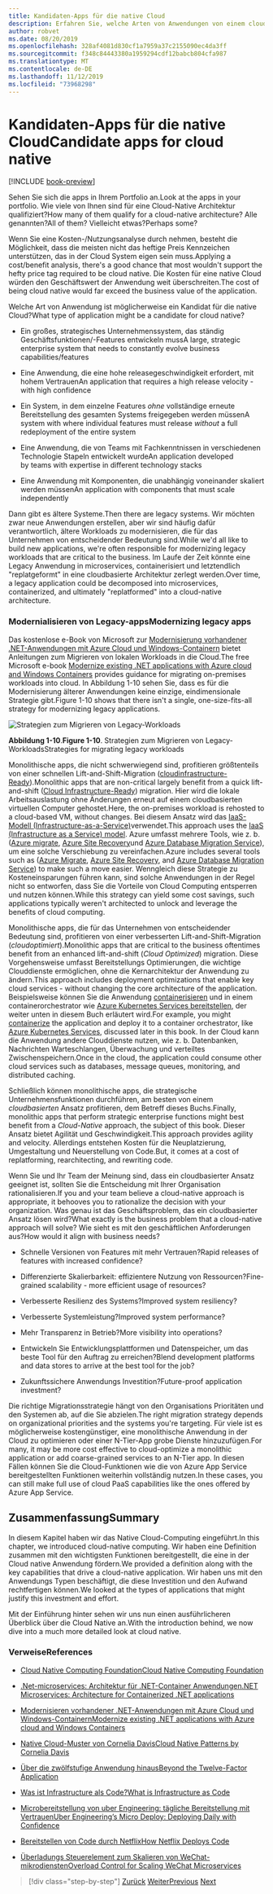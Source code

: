 ```yaml
---
title: Kandidaten-Apps für die native Cloud
description: Erfahren Sie, welche Arten von Anwendungen von einem cloudbasierten Ansatz profitieren.
author: robvet
ms.date: 08/20/2019
ms.openlocfilehash: 328af4081d830cf1a7959a37c2155090ec4da3ff
ms.sourcegitcommit: f348c84443380a1959294cdf12babcb804cfa987
ms.translationtype: MT
ms.contentlocale: de-DE
ms.lasthandoff: 11/12/2019
ms.locfileid: "73968298"
---
```

# <a name="candidate-apps-for-cloud-native"></a><span data-ttu-id="acbdb-103">Kandidaten-Apps für die native Cloud</span><span class="sxs-lookup"><span data-stu-id="acbdb-103">Candidate apps for cloud native</span></span>

[!INCLUDE [book-preview](../../../includes/book-preview.md)]

<span data-ttu-id="acbdb-104">Sehen Sie sich die apps in Ihrem Portfolio an.</span><span class="sxs-lookup"><span data-stu-id="acbdb-104">Look at the apps in your portfolio.</span></span> <span data-ttu-id="acbdb-105">Wie viele von Ihnen sind für eine Cloud-Native Architektur qualifiziert?</span><span class="sxs-lookup"><span data-stu-id="acbdb-105">How many of them qualify for a cloud-native architecture?</span></span> <span data-ttu-id="acbdb-106">Alle genannten?</span><span class="sxs-lookup"><span data-stu-id="acbdb-106">All of them?</span></span> <span data-ttu-id="acbdb-107">Vielleicht etwas?</span><span class="sxs-lookup"><span data-stu-id="acbdb-107">Perhaps some?</span></span>

<span data-ttu-id="acbdb-108">Wenn Sie eine Kosten-/Nutzungsanalyse durch nehmen, besteht die Möglichkeit, dass die meisten nicht das heftige Preis Kennzeichen unterstützen, das in der Cloud System eigen sein muss.</span><span class="sxs-lookup"><span data-stu-id="acbdb-108">Applying a cost/benefit analysis, there's a good chance that most wouldn't support the hefty price tag required to be cloud native.</span></span> <span data-ttu-id="acbdb-109">Die Kosten für eine native Cloud würden den Geschäftswert der Anwendung weit überschreiten.</span><span class="sxs-lookup"><span data-stu-id="acbdb-109">The cost of being cloud native would far exceed the business value of the application.</span></span>

<span data-ttu-id="acbdb-110">Welche Art von Anwendung ist möglicherweise ein Kandidat für die native Cloud?</span><span class="sxs-lookup"><span data-stu-id="acbdb-110">What type of application might be a candidate for cloud native?</span></span>

- <span data-ttu-id="acbdb-111">Ein großes, strategisches Unternehmenssystem, das ständig Geschäftsfunktionen/-Features entwickeln muss</span><span class="sxs-lookup"><span data-stu-id="acbdb-111">A large, strategic enterprise system that needs to constantly evolve business capabilities/features</span></span>

- <span data-ttu-id="acbdb-112">Eine Anwendung, die eine hohe releasegeschwindigkeit erfordert, mit hohem Vertrauen</span><span class="sxs-lookup"><span data-stu-id="acbdb-112">An application that requires a high release velocity - with high confidence</span></span>

- <span data-ttu-id="acbdb-113">Ein System, in dem einzelne Features *ohne* vollständige erneute Bereitstellung des gesamten Systems freigegeben werden müssen</span><span class="sxs-lookup"><span data-stu-id="acbdb-113">A system with where individual features must release *without* a full redeployment of the entire system</span></span>

- <span data-ttu-id="acbdb-114">Eine Anwendung, die von Teams mit Fachkenntnissen in verschiedenen Technologie Stapeln entwickelt wurde</span><span class="sxs-lookup"><span data-stu-id="acbdb-114">An application developed by teams with expertise in different technology stacks</span></span>

- <span data-ttu-id="acbdb-115">Eine Anwendung mit Komponenten, die unabhängig voneinander skaliert werden müssen</span><span class="sxs-lookup"><span data-stu-id="acbdb-115">An application with components that must scale independently</span></span>

<span data-ttu-id="acbdb-116">Dann gibt es ältere Systeme.</span><span class="sxs-lookup"><span data-stu-id="acbdb-116">Then there are legacy systems.</span></span> <span data-ttu-id="acbdb-117">Wir möchten zwar neue Anwendungen erstellen, aber wir sind häufig dafür verantwortlich, ältere Workloads zu modernisieren, die für das Unternehmen von entscheidender Bedeutung sind.</span><span class="sxs-lookup"><span data-stu-id="acbdb-117">While we'd all like to build new applications, we're often responsible for modernizing legacy workloads that are critical to the business.</span></span> <span data-ttu-id="acbdb-118">Im Laufe der Zeit könnte eine Legacy Anwendung in microservices, containerisiert und letztendlich "replatgeformt" in eine cloudbasierte Architektur zerlegt werden.</span><span class="sxs-lookup"><span data-stu-id="acbdb-118">Over time, a legacy application could be decomposed into microservices, containerized, and ultimately "replatformed" into a cloud-native architecture.</span></span>

### <a name="modernizing-legacy-apps"></a><span data-ttu-id="acbdb-119">Modernialisieren von Legacy-apps</span><span class="sxs-lookup"><span data-stu-id="acbdb-119">Modernizing legacy apps</span></span>

<span data-ttu-id="acbdb-120">Das kostenlose e-Book von Microsoft zur [Modernisierung vorhandener .NET-Anwendungen mit Azure Cloud und Windows-Containern](https://dotnet.microsoft.com/download/thank-you/modernizing-existing-net-apps-ebook) bietet Anleitungen zum Migrieren von lokalen Workloads in die Cloud.</span><span class="sxs-lookup"><span data-stu-id="acbdb-120">The free Microsoft e-book [Modernize existing .NET applications with Azure cloud and Windows Containers](https://dotnet.microsoft.com/download/thank-you/modernizing-existing-net-apps-ebook) provides guidance for migrating on-premises workloads into cloud.</span></span> <span data-ttu-id="acbdb-121">In Abbildung 1-10 sehen Sie, dass es für die Modernisierung älterer Anwendungen keine einzige, eindimensionale Strategie gibt.</span><span class="sxs-lookup"><span data-stu-id="acbdb-121">Figure 1-10 shows that there isn't a single, one-size-fits-all strategy for modernizing legacy applications.</span></span>

![Strategien zum Migrieren von Legacy-Workloads](./media/strategies-for-migrating-legacy-workloads.png)

<span data-ttu-id="acbdb-123">**Abbildung 1-10**.</span><span class="sxs-lookup"><span data-stu-id="acbdb-123">**Figure 1-10**.</span></span> <span data-ttu-id="acbdb-124">Strategien zum Migrieren von Legacy-Workloads</span><span class="sxs-lookup"><span data-stu-id="acbdb-124">Strategies for migrating legacy workloads</span></span>

<span data-ttu-id="acbdb-125">Monolithische apps, die nicht schwerwiegend sind, profitieren größtenteils von einer schnellen Lift-and-Shift-Migration ([cloudinfrastructure-Ready](https://docs.microsoft.com/dotnet/standard/modernize-with-azure-and-containers/lift-and-shift-existing-apps-azure-iaas)).</span><span class="sxs-lookup"><span data-stu-id="acbdb-125">Monolithic apps that are non-critical largely benefit from a quick lift-and-shift ([Cloud Infrastructure-Ready](https://docs.microsoft.com/dotnet/standard/modernize-with-azure-and-containers/lift-and-shift-existing-apps-azure-iaas)) migration.</span></span> <span data-ttu-id="acbdb-126">Hier wird die lokale Arbeitsauslastung ohne Änderungen erneut auf einem cloudbasierten virtuellen Computer gehostet.</span><span class="sxs-lookup"><span data-stu-id="acbdb-126">Here, the on-premises workload is rehosted to a cloud-based VM, without changes.</span></span> <span data-ttu-id="acbdb-127">Bei diesem Ansatz wird das [IaaS-Modell (Infrastructure-as-a-Service)](https://azure.microsoft.com/overview/what-is-iaas/)verwendet.</span><span class="sxs-lookup"><span data-stu-id="acbdb-127">This approach uses the [IaaS (Infrastructure as a Service) model](https://azure.microsoft.com/overview/what-is-iaas/).</span></span> <span data-ttu-id="acbdb-128">Azure umfasst mehrere Tools, wie z. b. ([Azure migrate](https://aka.ms/azuremigrate), [Azure Site Recovery](https://azure.microsoft.com/services/site-recovery/)und [Azure Database Migration Service](https://azure.microsoft.com/campaigns/database-migration/)), um eine solche Verschiebung zu vereinfachen.</span><span class="sxs-lookup"><span data-stu-id="acbdb-128">Azure includes several tools such as ([Azure Migrate](https://aka.ms/azuremigrate), [Azure Site Recovery](https://azure.microsoft.com/services/site-recovery/), and [Azure Database Migration Service](https://azure.microsoft.com/campaigns/database-migration/)) to make such a move easier.</span></span> <span data-ttu-id="acbdb-129">Wenngleich diese Strategie zu Kosteneinsparungen führen kann, sind solche Anwendungen in der Regel nicht so entworfen, dass Sie die Vorteile von Cloud Computing entsperren und nutzen können.</span><span class="sxs-lookup"><span data-stu-id="acbdb-129">While this strategy can yield some cost savings, such applications typically weren't architected to unlock and leverage the benefits of cloud computing.</span></span>

<span data-ttu-id="acbdb-130">Monolithische apps, die für das Unternehmen von entscheidender Bedeutung sind, profitieren von einer verbesserten Lift-and-Shift-Migration (*cloudoptimiert*).</span><span class="sxs-lookup"><span data-stu-id="acbdb-130">Monolithic apps that are critical to the business oftentimes benefit from an enhanced lift-and-shift (*Cloud Optimized*) migration.</span></span> <span data-ttu-id="acbdb-131">Diese Vorgehensweise umfasst Bereitstellungs Optimierungen, die wichtige Clouddienste ermöglichen, ohne die Kernarchitektur der Anwendung zu ändern.</span><span class="sxs-lookup"><span data-stu-id="acbdb-131">This approach includes deployment optimizations that enable key cloud services - without changing the core architecture of the application.</span></span> <span data-ttu-id="acbdb-132">Beispielsweise können Sie die Anwendung [containerisieren](https://docs.microsoft.com/virtualization/windowscontainers/about/) und in einem containerorchestrator wie [Azure Kubernetes Services bereitstellen](https://azure.microsoft.com/services/kubernetes-service/), der weiter unten in diesem Buch erläutert wird.</span><span class="sxs-lookup"><span data-stu-id="acbdb-132">For example, you might [containerize](https://docs.microsoft.com/virtualization/windowscontainers/about/) the application and deploy it to a container orchestrator, like [Azure Kubernetes Services](https://azure.microsoft.com/services/kubernetes-service/), discussed later in this book.</span></span> <span data-ttu-id="acbdb-133">In der Cloud kann die Anwendung andere Clouddienste nutzen, wie z. b. Datenbanken, Nachrichten Warteschlangen, Überwachung und verteiltes Zwischenspeichern.</span><span class="sxs-lookup"><span data-stu-id="acbdb-133">Once in the cloud, the application could consume other cloud services such as databases, message queues, monitoring, and distributed caching.</span></span>

<span data-ttu-id="acbdb-134">Schließlich können monolithische apps, die strategische Unternehmensfunktionen durchführen, am besten von einem *cloudbasierten* Ansatz profitieren, dem Betreff dieses Buchs.</span><span class="sxs-lookup"><span data-stu-id="acbdb-134">Finally, monolithic apps that perform strategic enterprise functions might best benefit from a *Cloud-Native* approach, the subject of this book.</span></span> <span data-ttu-id="acbdb-135">Dieser Ansatz bietet Agilität und Geschwindigkeit.</span><span class="sxs-lookup"><span data-stu-id="acbdb-135">This approach provides agility and velocity.</span></span> <span data-ttu-id="acbdb-136">Allerdings entstehen Kosten für die Neuplatzierung, Umgestaltung und Neuerstellung von Code.</span><span class="sxs-lookup"><span data-stu-id="acbdb-136">But, it comes at a cost of replatforming, rearchitecting, and rewriting code.</span></span>

<span data-ttu-id="acbdb-137">Wenn Sie und Ihr Team der Meinung sind, dass ein cloudbasierter Ansatz geeignet ist, sollten Sie die Entscheidung mit Ihrer Organisation rationalisieren.</span><span class="sxs-lookup"><span data-stu-id="acbdb-137">If you and your team believe a cloud-native approach is appropriate, it behooves you to rationalize the decision with your organization.</span></span> <span data-ttu-id="acbdb-138">Was genau ist das Geschäftsproblem, das ein cloudbasierter Ansatz lösen wird?</span><span class="sxs-lookup"><span data-stu-id="acbdb-138">What exactly is the business problem that a cloud-native approach will solve?</span></span> <span data-ttu-id="acbdb-139">Wie sieht es mit den geschäftlichen Anforderungen aus?</span><span class="sxs-lookup"><span data-stu-id="acbdb-139">How would it align with business needs?</span></span>

- <span data-ttu-id="acbdb-140">Schnelle Versionen von Features mit mehr Vertrauen?</span><span class="sxs-lookup"><span data-stu-id="acbdb-140">Rapid releases of features with increased confidence?</span></span>

- <span data-ttu-id="acbdb-141">Differenzierte Skalierbarkeit: effizientere Nutzung von Ressourcen?</span><span class="sxs-lookup"><span data-stu-id="acbdb-141">Fine-grained scalability - more efficient usage of resources?</span></span>

- <span data-ttu-id="acbdb-142">Verbesserte Resilienz des Systems?</span><span class="sxs-lookup"><span data-stu-id="acbdb-142">Improved system resiliency?</span></span>

- <span data-ttu-id="acbdb-143">Verbesserte Systemleistung?</span><span class="sxs-lookup"><span data-stu-id="acbdb-143">Improved system performance?</span></span>

- <span data-ttu-id="acbdb-144">Mehr Transparenz in Betrieb?</span><span class="sxs-lookup"><span data-stu-id="acbdb-144">More visibility into operations?</span></span>

- <span data-ttu-id="acbdb-145">Entwickeln Sie Entwicklungsplattformen und Datenspeicher, um das beste Tool für den Auftrag zu erreichen?</span><span class="sxs-lookup"><span data-stu-id="acbdb-145">Blend development platforms and data stores to arrive at the best tool for the job?</span></span>

- <span data-ttu-id="acbdb-146">Zukunftssichere Anwendungs Investition?</span><span class="sxs-lookup"><span data-stu-id="acbdb-146">Future-proof application investment?</span></span>

<span data-ttu-id="acbdb-147">Die richtige Migrationsstrategie hängt von den Organisations Prioritäten und den Systemen ab, auf die Sie abzielen.</span><span class="sxs-lookup"><span data-stu-id="acbdb-147">The right migration strategy depends on organizational priorities and the systems you're targeting.</span></span> <span data-ttu-id="acbdb-148">Für viele ist es möglicherweise kostengünstiger, eine monolithische Anwendung in der Cloud zu optimieren oder einer N-Tier-App grobe Dienste hinzuzufügen.</span><span class="sxs-lookup"><span data-stu-id="acbdb-148">For many, it may be more cost effective to cloud-optimize a monolithic application or add coarse-grained services to an N-Tier app.</span></span> <span data-ttu-id="acbdb-149">In diesen Fällen können Sie die Cloud-Funktionen wie die von Azure App Service bereitgestellten Funktionen weiterhin vollständig nutzen.</span><span class="sxs-lookup"><span data-stu-id="acbdb-149">In these cases, you can still make full use of cloud PaaS capabilities like the ones offered by Azure App Service.</span></span>

## <a name="summary"></a><span data-ttu-id="acbdb-150">Zusammenfassung</span><span class="sxs-lookup"><span data-stu-id="acbdb-150">Summary</span></span>

<span data-ttu-id="acbdb-151">In diesem Kapitel haben wir das Native Cloud-Computing eingeführt.</span><span class="sxs-lookup"><span data-stu-id="acbdb-151">In this chapter, we introduced cloud-native computing.</span></span> <span data-ttu-id="acbdb-152">Wir haben eine Definition zusammen mit den wichtigsten Funktionen bereitgestellt, die eine in der Cloud native Anwendung fördern.</span><span class="sxs-lookup"><span data-stu-id="acbdb-152">We provided a definition along with the key capabilities that drive a cloud-native application.</span></span> <span data-ttu-id="acbdb-153">Wir haben uns mit den Anwendungs Typen beschäftigt, die diese Investition und den Aufwand rechtfertigen können.</span><span class="sxs-lookup"><span data-stu-id="acbdb-153">We looked at the types of applications that might justify this investment and effort.</span></span>

<span data-ttu-id="acbdb-154">Mit der Einführung hinter sehen wir uns nun einen ausführlicheren Überblick über die Cloud Native an.</span><span class="sxs-lookup"><span data-stu-id="acbdb-154">With the introduction behind, we now dive into a much more detailed look at cloud native.</span></span>

### <a name="references"></a><span data-ttu-id="acbdb-155">Verweise</span><span class="sxs-lookup"><span data-stu-id="acbdb-155">References</span></span>

- [<span data-ttu-id="acbdb-156">Cloud Native Computing Foundation</span><span class="sxs-lookup"><span data-stu-id="acbdb-156">Cloud Native Computing Foundation</span></span>](https://www.cncf.io/)

- [<span data-ttu-id="acbdb-157">.Net-microservices: Architektur für .NET-Container Anwendungen</span><span class="sxs-lookup"><span data-stu-id="acbdb-157">.NET Microservices: Architecture for Containerized .NET applications</span></span>](https://dotnet.microsoft.com/download/thank-you/microservices-architecture-ebook)

- [<span data-ttu-id="acbdb-158">Modernisieren vorhandener .NET-Anwendungen mit Azure Cloud und Windows-Containern</span><span class="sxs-lookup"><span data-stu-id="acbdb-158">Modernize existing .NET applications with Azure cloud and Windows Containers</span></span>](https://dotnet.microsoft.com/download/thank-you/modernizing-existing-net-apps-ebook)

- [<span data-ttu-id="acbdb-159">Native Cloud-Muster von Cornelia Davis</span><span class="sxs-lookup"><span data-stu-id="acbdb-159">Cloud Native Patterns by Cornelia Davis</span></span>](https://www.manning.com/books/cloud-native-patterns)

- [<span data-ttu-id="acbdb-160">Über die zwölfstufige Anwendung hinaus</span><span class="sxs-lookup"><span data-stu-id="acbdb-160">Beyond the Twelve-Factor Application</span></span>](https://content.pivotal.io/blog/beyond-the-twelve-factor-app)

- [<span data-ttu-id="acbdb-161">Was ist Infrastructure als Code?</span><span class="sxs-lookup"><span data-stu-id="acbdb-161">What is Infrastructure as Code</span></span>](https://docs.microsoft.com/azure/devops/learn/what-is-infrastructure-as-code)

- [<span data-ttu-id="acbdb-162">Microbereitstellung von uber Engineering: tägliche Bereitstellung mit Vertrauen</span><span class="sxs-lookup"><span data-stu-id="acbdb-162">Uber Engineering’s Micro Deploy: Deploying Daily with Confidence</span></span>](https://eng.uber.com/micro-deploy/)

- [<span data-ttu-id="acbdb-163">Bereitstellen von Code durch Netflix</span><span class="sxs-lookup"><span data-stu-id="acbdb-163">How Netflix Deploys Code</span></span>](https://www.infoq.com/news/2013/06/netflix/)

- [<span data-ttu-id="acbdb-164">Überladungs Steuerelement zum Skalieren von WeChat-mikrodiensten</span><span class="sxs-lookup"><span data-stu-id="acbdb-164">Overload Control for Scaling WeChat Microservices</span></span>](https://www.cs.columbia.edu/~ruigu/papers/socc18-final100.pdf)

>[!div class="step-by-step"]
><span data-ttu-id="acbdb-165">[Zurück](definition.md)
>[Weiter](introduce-eshoponcontainers-reference-app.md)</span><span class="sxs-lookup"><span data-stu-id="acbdb-165">[Previous](definition.md)
[Next](introduce-eshoponcontainers-reference-app.md)</span></span>
